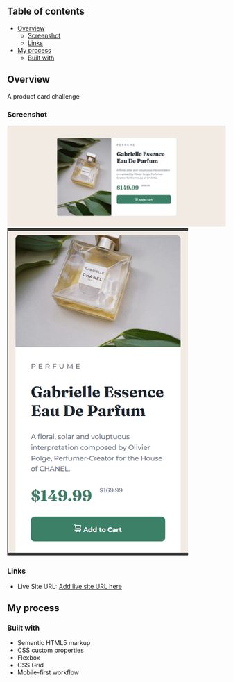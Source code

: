 ## Table of contents

- [Overview](#overview)
  - [Screenshot](#screenshot)
  - [Links](#links)
- [My process](#my-process)
  - [Built with](#built-with)

## Overview

A product card challenge

### Screenshot

![](./images/Screenshot1.png)
![](./images/Screenshot2.png)

### Links

- Live Site URL: [Add live site URL here](https://maryam-hytham.github.io/product-preview-card-component/)

## My process

### Built with

- Semantic HTML5 markup
- CSS custom properties
- Flexbox
- CSS Grid
- Mobile-first workflow
